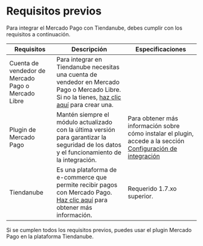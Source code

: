 # Requisitos previos

Para integrar el Mercado Pago con Tiendanube, debes cumplir con los requisitos a continuación.
 
| Requisitos | Descripción | Especificaciones |
| --- | --- | --- |
| Cuenta de vendedor de Mercado Pago o Mercado Libre | Para integrar en Tiendanube necesitas una cuenta de vendedor en Mercado Pago o Mercado Libre. Si no la tienes, [haz clic aquí](https://www.mercadopago[FAKER][URL][DOMAIN]/hub/registration/landing) para crear una. | 
| Plugin de Mercado Pago | Mantén siempre el módulo actualizado con la última versión para garantizar la seguridad de los datos y el funcionamiento de la integración. | Para obtener más información sobre cómo instalar el plugin, accede a la sección [Configuración de integración](/developers/es/docs/nuvemshop/integration) |
| Tiendanube | Es una plataforma de e-commerce que permite recibir pagos con Mercado Pago. [Haz clic aquí](https://www.nuvemshop.com) para obtener más información. | Requerido 1.7.xo superior. |

Si se cumplen todos los requisitos previos, puedes usar el plugin Mercado Pago en la plataforma Tiendanube.